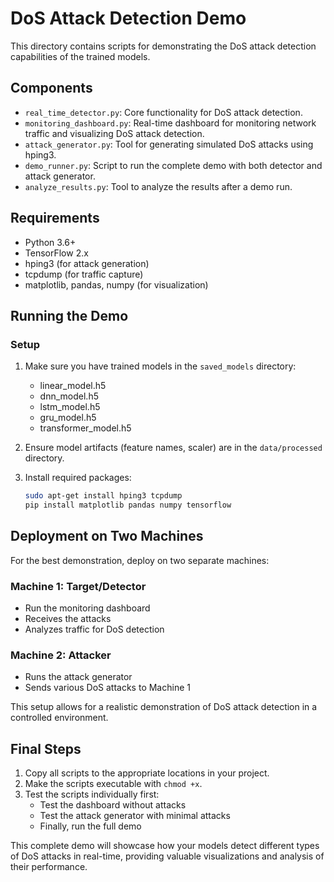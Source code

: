 # DoS Attack Detection Demo

This directory contains scripts for demonstrating the DoS attack detection capabilities of the trained models.

## Components

- `real_time_detector.py`: Core functionality for DoS attack detection.
- `monitoring_dashboard.py`: Real-time dashboard for monitoring network traffic and visualizing DoS attack detection.
- `attack_generator.py`: Tool for generating simulated DoS attacks using hping3.
- `demo_runner.py`: Script to run the complete demo with both detector and attack generator.
- `analyze_results.py`: Tool to analyze the results after a demo run.

## Requirements

- Python 3.6+
- TensorFlow 2.x
- hping3 (for attack generation)
- tcpdump (for traffic capture)
- matplotlib, pandas, numpy (for visualization)

## Running the Demo

### Setup

1. Make sure you have trained models in the `saved_models` directory:
   - linear_model.h5
   - dnn_model.h5
   - lstm_model.h5
   - gru_model.h5
   - transformer_model.h5

2. Ensure model artifacts (feature names, scaler) are in the `data/processed` directory.

3. Install required packages:
   ```bash
   sudo apt-get install hping3 tcpdump
   pip install matplotlib pandas numpy tensorflow


## Deployment on Two Machines

For the best demonstration, deploy on two separate machines:

### Machine 1: Target/Detector
- Run the monitoring dashboard
- Receives the attacks
- Analyzes traffic for DoS detection

### Machine 2: Attacker
- Runs the attack generator
- Sends various DoS attacks to Machine 1

This setup allows for a realistic demonstration of DoS attack detection in a controlled environment.

## Final Steps

1. Copy all scripts to the appropriate locations in your project.
2. Make the scripts executable with `chmod +x`.
3. Test the scripts individually first:
   - Test the dashboard without attacks
   - Test the attack generator with minimal attacks
   - Finally, run the full demo

This complete demo will showcase how your models detect different types of DoS attacks in real-time, providing valuable visualizations and analysis of their performance.